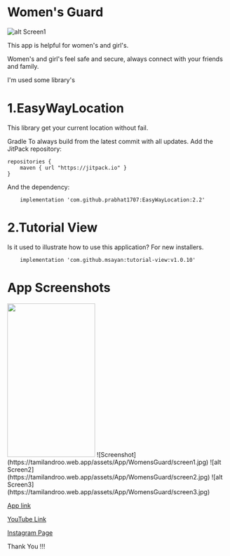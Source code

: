 # Women's Guard

![alt Screen1](https://tamilandroo.web.app/assets/App/WomensGuard/icon.png)

This app is helpful for women's and girl's.

Women's and girl's feel safe and secure, always connect with your friends and family.

I'm used some library's
# 1.EasyWayLocation
   This library get your current location without fail.

Gradle
To always build from the latest commit with all updates. Add the JitPack repository:

```
repositories {
    maven { url "https://jitpack.io" }
}
```

And the dependency:

```
    implementation 'com.github.prabhat1707:EasyWayLocation:2.2'
```

# 2.Tutorial View
   Is it used to illustrate how to use this application? For new installers.
```
    implementation 'com.github.msayan:tutorial-view:v1.0.10'
```
# App Screenshots
<img src="https://tamilandroo.web.app/assets/App/WomensGuard/screen1.jpg" width="200" height="350" />
![Screenshot](https://tamilandroo.web.app/assets/App/WomensGuard/screen1.jpg)
![alt Screen2](https://tamilandroo.web.app/assets/App/WomensGuard/screen2.jpg)
![alt Screen3](https://tamilandroo.web.app/assets/App/WomensGuard/screen3.jpg)

[App link](https://tamilandroo.web.app/womens-guard)
        
[YouTube Link](https://www.youtube.com/channel/UCTg0lctdkU0kyCulZrMxO1Q)
        
[Instagram Page](https://www.instagram.com/tamil_androo/)
    
Thank You !!!
